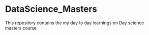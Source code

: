 # DataScience_Masters
This repository contains the my day to day learnings on Day science masters course
